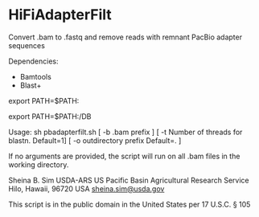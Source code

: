 # HiFiAdapterFilt
Convert .bam to .fastq and remove reads with remnant PacBio adapter sequences 

Dependencies:

* Bamtools 
* Blast+

export PATH=$PATH:<PATH TO HiFiAdapterFilt>

export PATH=$PATH:<PATH TO HiFiAdapterFilt>/DB


Usage: sh pbadapterfilt.sh [ -b .bam prefix ] [ -t Number of threads for blastn. Default=1] [ -o outdirectory prefix Default=. ]


If no arguments are provided, the script will run on all .bam files in the working directory.

Sheina B. Sim
USDA-ARS
US Pacific Basin Agricultural Research Service
Hilo, Hawaii, 96720 USA
sheina.sim@usda.gov

This script is in the public domain in the United States per 17 U.S.C. § 105
